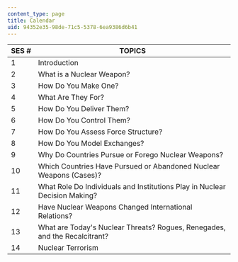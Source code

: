```yaml
---
content_type: page
title: Calendar
uid: 94352e35-98de-71c5-5378-6ea9386d6b41
---
```


| SES # | TOPICS |
| --- | --- |
| 1 | Introduction |
| 2 | What is a Nuclear Weapon? |
| 3 | How Do You Make One? |
| 4 | What Are They For? |
| 5 | How Do You Deliver Them? |
| 6 | How Do You Control Them? |
| 7 | How Do You Assess Force Structure? |
| 8 | How Do You Model Exchanges? |
| 9 | Why Do Countries Pursue or Forego Nuclear Weapons? |
| 10 | Which Countries Have Pursued or Abandoned Nuclear Weapons (Cases)? |
| 11 | What Role Do Individuals and Institutions Play in Nuclear Decision Making? |
| 12 | Have Nuclear Weapons Changed International Relations? |
| 13 | What are Today's Nuclear Threats? Rogues, Renegades, and the Recalcitrant? |
| 14 | Nuclear Terrorism
